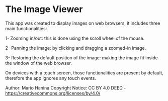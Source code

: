 # The Image Viewer


This app was created to display images on web browsers, it includes three main functionalities:
  
  1- Zooming in/out: this is done using the scroll wheel of the mouse.
  
  2- Panning the image: by clicking and dragging a zoomed-in image.
  
  3- Restoring the default position of the image: making the image fit inside the window of the web browser.

On devices with a touch screen, those functionalities are present by default, therefore the app ignores any touch events.


Author: Mario Hanina
Copyright Notice: CC BY 4.0 DEED - https://creativecommons.org/licenses/by/4.0/
